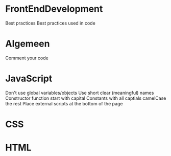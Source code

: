 FrontEndDevelopment
===================

Best practices
Best practices used in code

<h1>Algemeen</h1>

Comment your code

<h1>JavaScript</h1>

Don't use global variables/objects
Use short clear (meaningful) names
Constructor function start with capital
Constants with all captials
camelCase the rest
Place external scripts at the bottom of the page

<h1>CSS</h1>

<h1>HTML</h1>
